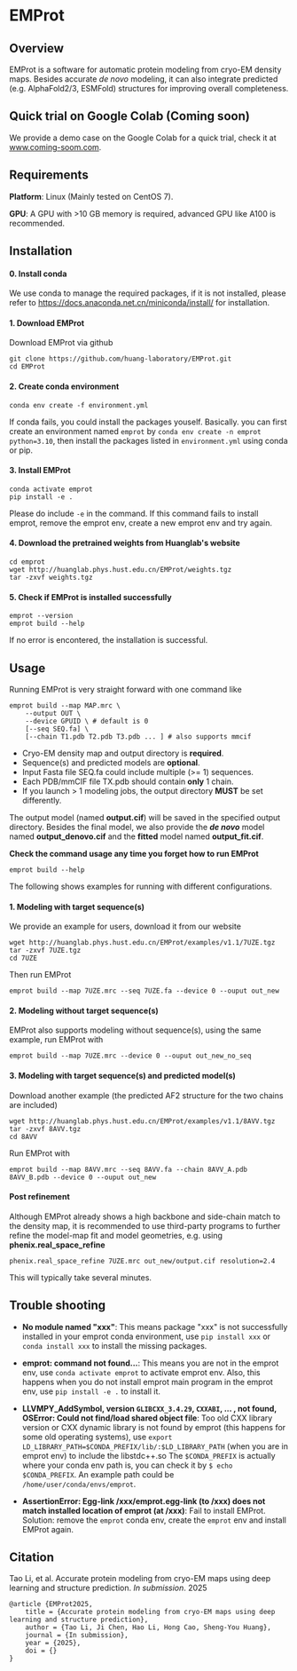 # EMProt

## Overview
EMProt is a software for automatic protein modeling from cryo-EM density maps. Besides accurate *de novo* modeling, it can also integrate predicted (e.g. AlphaFold2/3, ESMFold) structures for improving overall completeness.

## Quick trial on Google Colab (Coming soon)
We provide a demo case on the Google Colab for a quick trial, check it at www.coming-soom.com.

## Requirements
**Platform**: Linux (Mainly tested on CentOS 7).

**GPU**: A GPU with >10 GB memory is required, advanced GPU like A100 is recommended.

## Installation
#### 0. Install conda

We use conda to manage the required packages, if it is not installed, please refer to https://docs.anaconda.net.cn/miniconda/install/ for installation.

#### 1. Download EMProt

Download EMProt via github
```
git clone https://github.com/huang-laboratory/EMProt.git
cd EMProt
```

<!--
alternatively, you can also download it from Huanglab's website
```
wget http://huanglab.phys.hust.edu.cn/EMProt/EMProt.tgz
tar -zxvf EMProt.tgz
cd EMProt
```
-->

#### 2. Create conda environment
```
conda env create -f environment.yml
```
If conda fails, you could install the packages youself. Basically. you can first create an environment named `emprot` by `conda env create -n emprot python=3.10`, then install the packages listed in `environment.yml` using conda or pip.

#### 3. Install EMProt
```
conda activate emprot
pip install -e .
```
Please do include `-e` in the command. If this command fails to install emprot, remove the emprot env, create a new emprot env and try again.

#### 4. Download the pretrained weights from Huanglab's website
```
cd emprot
wget http://huanglab.phys.hust.edu.cn/EMProt/weights.tgz
tar -zxvf weights.tgz
```

#### 5. Check if EMProt is installed successfully
```
emprot --version
emprot build --help
```
If no error is encontered, the installation is successful.


## Usage
Running EMProt is very straight forward with one command like
```
emprot build --map MAP.mrc \
    --output OUT \
	--device GPUID \ # default is 0
    [--seq SEQ.fa] \
	[--chain T1.pdb T2.pdb T3.pdb ... ] # also supports mmcif
```
- Cryo-EM density map and output directory is **required**.
- Sequence(s) and predicted models are **optional**.
- Input Fasta file SEQ.fa could include multiple (>= 1) sequences.
- Each PDB/mmCIF file TX.pdb should contain **only** 1 chain.
- If you launch > 1 modeling jobs, the output directory **MUST** be set differently.

The output model (named **output.cif**) will be saved in the specified output directory. Besides the final model, we also provide the *<b>de novo</b>* model named **output_denovo.cif** and the **fitted** model named **output_fit.cif**.

**Check the command usage any time you forget how to run EMProt**
```
emprot build --help
```
The following shows examples for running with different configurations.

#### 1. Modeling with target sequence(s)
We provide an example for users, download it from our website
```
wget http://huanglab.phys.hust.edu.cn/EMProt/examples/v1.1/7UZE.tgz
tar -zxvf 7UZE.tgz
cd 7UZE
```
Then run EMProt
```
emprot build --map 7UZE.mrc --seq 7UZE.fa --device 0 --ouput out_new
```

#### 2. Modeling without target sequence(s)
EMProt also supports modeling without sequence(s), using the same example, run EMProt with
```
emprot build --map 7UZE.mrc --device 0 --ouput out_new_no_seq
```

#### 3. Modeling with target sequence(s) and predicted model(s)
Download another example (the predicted AF2 structure for the two chains are included)
```
wget http://huanglab.phys.hust.edu.cn/EMProt/examples/v1.1/8AVV.tgz
tar -zxvf 8AVV.tgz
cd 8AVV
```
Run EMProt with
```
emprot build --map 8AVV.mrc --seq 8AVV.fa --chain 8AVV_A.pdb 8AVV_B.pdb --device 0 --ouput out_new
```

#### Post refinement
Although EMProt already shows a high backbone and side-chain match to the density map, it is recommended to use third-party programs to further refine the model-map fit and model geometries, e.g. using **phenix.real_space_refine**
```
phenix.real_space_refine 7UZE.mrc out_new/output.cif resolution=2.4
```
This will typically take several minutes.

## Trouble shooting
- **No module named "xxx"**: This means package "xxx" is not successfully installed in your emprot conda environment, use `pip install xxx` or `conda install xxx` to install the missing packages.

- **emprot: command not found...**: This means you are not in the emprot env, use `conda activate emprot` to activate emprot env.
Also, this happens when you do not install emprot main program in the emprot env, use `pip install -e .` to install it.

- **LLVMPY_AddSymbol, version `GLIBCXX_3.4.29`, `CXXABI`, ... , not found, OSError: Could not find/load shared object file**: Too old CXX library version or CXX dynamic library is not found by emprot (this happens for some old operating systems), use `export LD_LIBRARY_PATH=$CONDA_PREFIX/lib/:$LD_LIBRARY_PATH` (when you are in emprot env) to include the libstdc++.so The `$CONDA_PREFIX` is actually where your conda env path is, you can check it by `$ echo $CONDA_PREFIX`. An example path could be `/home/user/conda/envs/emprot`.

- **AssertionError: Egg-link /xxx/emprot.egg-link (to /xxx) does not match installed location of emprot (at /xxx)**: Fail to install EMProt. Solution: remove the `emprot` conda env, create the `emprot` env and install EMProt again.


## Citation
Tao Li, et al. Accurate protein modeling from cryo-EM maps using deep learning and structure prediction. *In submission*. 2025
```
@article {EMProt2025,
	title = {Accurate protein modeling from cryo-EM maps using deep learning and structure prediction},
	author = {Tao Li, Ji Chen, Hao Li, Hong Cao, Sheng-You Huang},
	journal = {In submission},
	year = {2025},
	doi = {}
}
```
